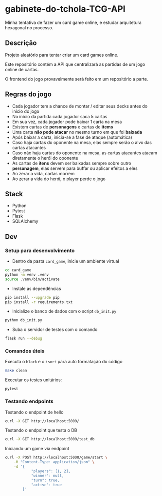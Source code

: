 # gabinete-do-tchola-TCG-API

Minha tentativa de fazer um card game online, e estudar arquitetura hexagonal no processo.

## Descrição

Projeto aleatório para tentar criar um card games online.

Este repositório contém a API que centralizará as partidas de um jogo online de cartas.

O frontend do jogo provavelmente será feito em um repositório a parte.

## Regras do jogo

- Cada jogador tem a chance de montar / editar seus decks antes do início do jogo
- No início da partida cada jogador saca 5 cartas
- Em sua vez, cada jogador pode baixar 1 carta na mesa
- Existem cartas de **personagens** e cartas de **items**
- Uma carta **não pode atacar** no mesmo turno em que foi **baixada**
- Após baixar a carta, inicia-se a fase de ataque (automática)
- Caso haja cartas do oponente na mesa, elas sempre serão o alvo das cartas atacantes
- Caso não haja cartas do oponente na mesa, as cartas atacantes atacam diretamente o herói do oponente
- As cartas de **itens** devem ser baixadas sempre sobre outro **personagem**, elas servem para buffar ou aplicar efeitos a eles
- Ao zerar a vida, cartas morrem
- Ao zerar a vida do herói, o player perde o jogo

## Stack

- Python
- Pytest
- Flask
- SQLAlchemy

## Dev

### Setup para desenvolvimento

- Dentro da pasta `card_game`, inicie um ambiente virtual

```sh
cd card_game
python -m venv .venv
source .venv/bin/activate
```

- Instale as dependências

```sh
pip install --upgrade pip
pip install -r requirements.txt
```

- Inicialize o banco de dados com o script `db_init.py`

```sh
python db_init.py
```

- Suba o servidor de testes com o comando

```sh
flask run --debug
```

### Comandos úteis

Executa o `black` e o `isort` para auto formatação do código:

```sh
make clean
```

Executar os testes unitários:

```sh
pytest
```

### Testando endpoints

Testando o endpoint de hello

```sh
curl -X GET http://localhost:5000/
```

Testando o endpoint que testa o DB

```sh
curl -X GET http://localhost:5000/test_db
```

Iniciando um game via endpoint

```sh
curl -X POST http://localhost:5000/game/start \
    -H "Content-Type: application/json" \
    -d '{
            "players": [1, 2],
            "winner": null,
            "turn": true,
            "active": true
        }'
```
